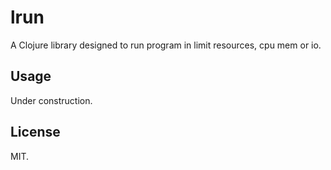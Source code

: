 # lrun

A Clojure library designed to run program in limit resources, cpu mem or io.

## Usage

Under construction.

## License

MIT.
